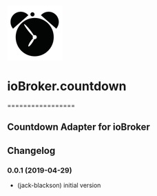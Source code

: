 ![Logo](admin/countdown.png)
# ioBroker.countdown
=================



Countdown Adapter for ioBroker
------------------------------------------------------------------------------


## Changelog
### 0.0.1 (2019-04-29)
* (jack-blackson) initial version